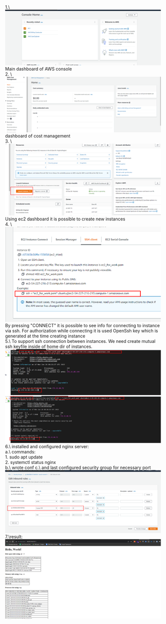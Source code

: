 1.\ ![](./images/main.png) \
Main dashboard of AWS console\
2. \ ![](./images/cost_management.png) \
dashboard of cost management\
3. \ ![](./images/ec2_main.png) \
Using ec2 dashboard it is possible to create new instances\
4. \ ![img.png](images/ec2_connect.png) \
By pressing "CONNECT" it is possible to see info for connecting to instance via ssh.
For authorization while connecting it is used OpenSsh key which is generated at the time creating instance\
5.\ 
To support ssh connection between instances. We need create mutual ssh keyfile inside of home dir of instances. \
   ![](./images/from_first_to_third.png) \
   ![](./images/from_third_to_first.png) \
6.\ installed and configured nginx server: \
     a.\ 
     commands:\
           1. sudo apt update \
           2. systemctl status nginx \
     b.\ 
         wrote conf 
     c.\ 
         and last configured security group for necessary port 
        ![img.png](images/ec2_instance_security_group.png)\
7.\result:\
![img.png](images/result.png)
    
    
